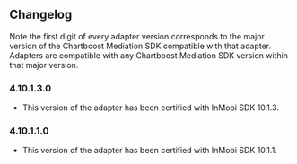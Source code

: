 ## Changelog

Note the first digit of every adapter version corresponds to the major version of the Chartboost Mediation SDK compatible with that adapter. 
Adapters are compatible with any Chartboost Mediation SDK version within that major version.

### 4.10.1.3.0
- This version of the adapter has been certified with InMobi SDK 10.1.3.

### 4.10.1.1.0
- This version of the adapter has been certified with InMobi SDK 10.1.1.
